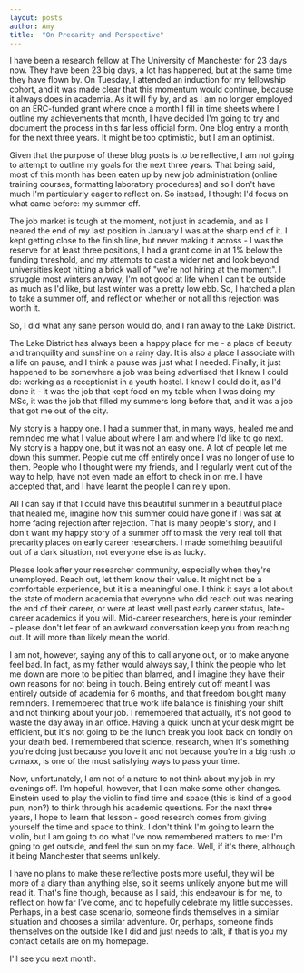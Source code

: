 ```yaml
---
layout: posts
author: Amy
title:  "On Precarity and Perspective"
---
```


I have been a research fellow at The University of Manchester for 23 days now. They have been 23 big days, a lot has happened, but at the same time they have flown by. On Tuesday, I attended an induction for my fellowship cohort, and it was made clear that this momentum would continue, because it always does in academia. As it will fly by, and as I am no longer employed on an ERC-funded grant where once a month I fill in time sheets where I outline my achievements that month, I have decided I'm going to try and document the process in this far less official form. One blog entry a month, for the next three years. It might be too optimistic, but I am an optimist.

Given that the purpose of these blog posts is to be reflective, I am not going to attempt to outline my goals for the next three years. That being said, most of this month has been eaten up by new job administration (online training courses, formatting laboratory procedures) and so I don't have much I'm particularly eager to reflect on. So instead, I thought I'd focus on what came before: my summer off.

The job market is tough at the moment, not just in academia, and as I neared the end of my last position in January I was at the sharp end of it. I kept getting close to the finish line, but never making it across - I was the reserve for at least three positions, I had a grant come in at 1% below the funding threshold, and my attempts to cast a wider net and look beyond universities kept hitting a brick wall of "we're not hiring at the moment". I struggle most winters anyway, I'm not good at life when I can't be outside as much as I'd like, but last winter was a pretty low ebb. So, I hatched a plan to take a summer off, and reflect on whether or not all this rejection was worth it.

So, I did what any sane person would do, and I ran away to the Lake District.

The Lake District has always been a happy place for me - a place of beauty and tranquility and sunshine on a rainy day. It is also a place I associate with a life on pause, and I think a pause was just what I needed. Finally, it just happened to be somewhere a job was being advertised that I knew I could do: working as a receptionist in a youth hostel. I knew I could do it, as I'd done it - it was the job that kept food on my table when I was doing my MSc, it was the job that filled my summers long before that, and it was a job that got me out of the city.

My story is a happy one. I had a summer that, in many ways, healed me and reminded me what I value about where I am and where I'd like to go next. My story is a happy one, but it was not an easy one. A lot of people let me down this summer. People cut me off entirely once I was no longer of use to them. People who I thought were my friends, and I regularly went out of the way to help, have not even made an effort to check in on me. I have accepted that, and I have learnt the people I can rely upon.

All I can say if that I could have this beautiful summer in a beautiful place that healed me, imagine how this summer could have gone if I was sat at home facing rejection after rejection. That is many people's story, and I don't want my happy story of a summer off to mask the very real toll that precarity places on early career researchers. I made something beautiful out of a dark situation, not everyone else is as lucky.

Please look after your researcher community, especially when they're unemployed. Reach out, let them know their value. It might not be a comfortable experience, but it is a meaningful one. I think it says a lot about the state of modern academia that everyone who did reach out was nearing the end of their career, or were at least well past early career status, late-career academics if you will. Mid-career researchers, here is your reminder - please don't let fear of an awkward conversation keep you from reaching out. It will more than likely mean the world.

I am not, however, saying any of this to call anyone out, or to make anyone feel bad. In fact, as my father would always say, I think the people who let me down are more to be pitied than blamed, and I imagine they have their own reasons for not being in touch. Being entirely cut off meant I was entirely outside of academia for 6 months, and that freedom bought many reminders. I remembered that true work life balance is finishing your shift and not thinking about your job. I remembered that actually, it's not good to waste the day away in an office. Having a quick lunch at your desk might be efficient, but it's not going to be the lunch break you look back on fondly on your death bed. I remembered that science, research, when it's something you're doing just because you love it and not because you're in a big rush to cvmaxx, is one of the most satisfying ways to pass your time.

Now, unfortunately, I am not of a nature to not think about my job in my evenings off. I'm hopeful, however, that I can make some other changes. Einstein used to play the violin to find time and space (this is kind of a good pun, non?) to think through his academic questions. For the next three years, I hope to learn that lesson - good research comes from giving yourself the time and space to think. I don't think I'm going to learn the violin, but I am going to do what I've now remembered matters to me: I'm going to get outside, and feel the sun on my face. Well, if it's there, although it being Manchester that seems unlikely.

I have no plans to make these reflective posts more useful, they will be more of a diary than anything else, so it seems unlikely anyone but me will read it. That's fine though, because as I said, this endeavour is for me, to reflect on how far I've come, and to hopefully celebrate my little successes. Perhaps, in a best case scenario, someone finds themselves in a similar situation and chooses a similar adventure. Or, perhaps, someone finds themselves on the outside like I did and just needs to talk, if that is you my contact details are on my homepage.

I'll see you next month.
